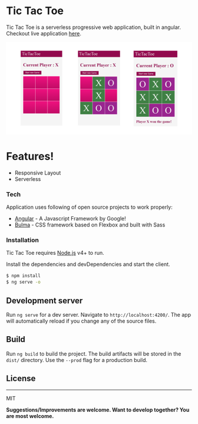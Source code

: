 # Tic Tac Toe

Tic Tac Toe is a serverless progressive web application, built in angular. Checkout live application [here](https://sranmanpreet.github.io/tic-tac-toe-live).

![Application Screenshot](https://github.com/sranmanpreet/tic-tac-toe/blob/master/src/assets/Tic-Tac-Toe.png?raw=true)

# Features!
  - Responsive Layout
  - Serverless

### Tech
Application uses following of open source projects to work properly:

* [Angular] - A Javascript Framework by Google!
* [Bulma] - CSS framework based on Flexbox and built with Sass

### Installation

Tic Tac Toe requires [Node.js](https://nodejs.org/) v4+ to run.

Install the dependencies and devDependencies and start the client.

```sh
$ npm install
$ ng serve -o
```

## Development server

Run `ng serve` for a dev server. Navigate to `http://localhost:4200/`. The app will automatically reload if you change any of the source files.

## Build

Run `ng build` to build the project. The build artifacts will be stored in the `dist/` directory. Use the `--prod` flag for a production build.

## License
----

MIT


**Suggestions/Improvements are welcome. Want to develop together? You are most welcome.**

[//]: # (These are reference links used in the body of this note and get stripped out when the markdown processor does its job. There is no need to format nicely because it shouldn't be seen. Thanks SO - http://stackoverflow.com/questions/4823468/store-comments-in-markdown-syntax)


   [Angular]: <https://angular.io/>
   [git-repo-url]: <https://github.com/joemccann/dillinger.git>
   [john gruber]: <http://daringfireball.net>
   [df1]: <http://daringfireball.net/projects/markdown/>
   [markdown-it]: <https://github.com/markdown-it/markdown-it>
   [Ace Editor]: <http://ace.ajax.org>
   [node.js]: <http://nodejs.org>
   [Twitter Bootstrap]: <http://twitter.github.com/bootstrap/>
   [jQuery]: <http://jquery.com>
   [@tjholowaychuk]: <http://twitter.com/tjholowaychuk>
   [express]: <http://expressjs.com>
   [AngularJS]: <http://angularjs.org>
   [Bulma]: <https://bulma.io/>

   [PlDb]: <https://github.com/joemccann/dillinger/tree/master/plugins/dropbox/README.md>
   [PlGh]: <https://github.com/joemccann/dillinger/tree/master/plugins/github/README.md>
   [PlGd]: <https://github.com/joemccann/dillinger/tree/master/plugins/googledrive/README.md>
   [PlOd]: <https://github.com/joemccann/dillinger/tree/master/plugins/onedrive/README.md>
   [PlMe]: <https://github.com/joemccann/dillinger/tree/master/plugins/medium/README.md>
   [PlGa]: <https://github.com/RahulHP/dillinger/blob/master/plugins/googleanalytics/README.md>
